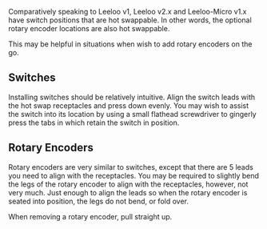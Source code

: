 Comparatively speaking to Leeloo v1, Leeloo v2.x and Leeloo-Micro v1.x have switch positions that are hot swappable.  In other words, the optional rotary encoder locations are also hot swappable.

This may be helpful in situations when wish to add rotary encoders on the go.

## Switches
Installing switches should be relatively intuitive.  Align the switch leads with the hot swap receptacles and press down evenly.  You may wish to assist the switch into its location by using a small flathead screwdriver to gingerly press the tabs in which retain the switch in position.

## Rotary Encoders
Rotary encoders are very similar to switches, except that there are 5 leads you need to align with the receptacles.  You may be required to slightly bend the legs of the rotary encoder to align with the receptacles, however, not very much.  Just enough to align the leads so when the rotary encoder is seated into position, the legs do not bend, or fold over.

When removing a rotary encoder, pull straight up.
